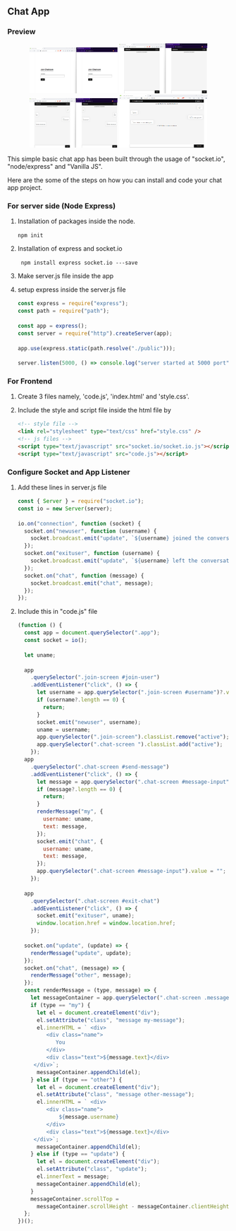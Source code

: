 ## Chat App

### Preview

<p align="center">
<img src="./public/assets/Screenshot 2024-02-24 104544.png" alt="Homepage Screenshot" width="200" />
<img src="./public/assets/Screenshot 2024-02-24 104611.png" alt="Chatpage1 Screenshot" width="200"/>
<img src="./public/assets/Screenshot 2024-02-24 104705.png" alt="Chatpage2 Screenshot" width="200"/>
<img src="./public/assets/Screenshot 2024-02-24 104728.png" alt="Chatpage3 Screenshot" width="200" height="120"/>
</p>

This simple basic chat app has been built through the usage of "socket.io", "node/express" and "Vanilla JS".

Here are the some of the steps on how you can install and code your chat app project.

### For server side (Node Express)

1. Installation of packages inside the node.

   `npm init`

2. Installation of express and socket.io

   ` npm install express socket.io ---save`

3. Make server.js file inside the app

4. setup express inside the server.js file

   ```javascript
   const express = require("express");
   const path = require("path");

   const app = express();
   const server = require("http").createServer(app);

   app.use(express.static(path.resolve("./public")));

   server.listen(5000, () => console.log("server started at 5000 port"));
   ```

### For Frontend

1. Create 3 files namely, 'code.js', 'index.html' and 'style.css'.

2. Include the style and script file inside the html file by
   ```html
   <!-- style file -->
   <link rel="stylesheet" type="text/css" href="style.css" />
   <!-- js files -->
   <script type="text/javascript" src="socket.io/socket.io.js"></script>
   <script type="text/javascript" src="code.js"></script>
   ```

### Configure Socket and App Listener

1. Add these lines in server.js file

   ```javascript
   const { Server } = require("socket.io");
   const io = new Server(server);

   io.on("connection", function (socket) {
     socket.on("newuser", function (username) {
       socket.broadcast.emit("update", `${username} joined the conversation`);
     });
     socket.on("exituser", function (username) {
       socket.broadcast.emit("update", `${username} left the conversation`);
     });
     socket.on("chat", function (message) {
       socket.broadcast.emit("chat", message);
     });
   });
   ```

2. Include this in "code.js" file

   ```javascript
   (function () {
     const app = document.querySelector(".app");
     const socket = io();

     let uname;

     app
       .querySelector(".join-screen #join-user")
       .addEventListener("click", () => {
         let username = app.querySelector(".join-screen #username")?.value;
         if (username?.length == 0) {
           return;
         }
         socket.emit("newuser", username);
         uname = username;
         app.querySelector(".join-screen").classList.remove("active");
         app.querySelector(".chat-screen ").classList.add("active");
       });
     app
       .querySelector(".chat-screen #send-message")
       .addEventListener("click", () => {
         let message = app.querySelector(".chat-screen #message-input")?.value;
         if (message?.length == 0) {
           return;
         }
         renderMessage("my", {
           username: uname,
           text: message,
         });
         socket.emit("chat", {
           username: uname,
           text: message,
         });
         app.querySelector(".chat-screen #message-input").value = "";
       });

     app
       .querySelector(".chat-screen #exit-chat")
       .addEventListener("click", () => {
         socket.emit("exituser", uname);
         window.location.href = window.location.href;
       });

     socket.on("update", (update) => {
       renderMessage("update", update);
     });
     socket.on("chat", (message) => {
       renderMessage("other", message);
     });
     const renderMessage = (type, message) => {
       let messageContainer = app.querySelector(".chat-screen .messages");
       if (type == "my") {
         let el = document.createElement("div");
         el.setAttribute("class", "message my-message");
         el.innerHTML = ` <div>
            <div class="name">
               You
            </div>
            <div class="text">${message.text}</div>  
        </div>`;
         messageContainer.appendChild(el);
       } else if (type == "other") {
         let el = document.createElement("div");
         el.setAttribute("class", "message other-message");
         el.innerHTML = ` <div>
            <div class="name">
                ${message.username}
            </div>
            <div class="text">${message.text}</div>  
        </div>`;
         messageContainer.appendChild(el);
       } else if (type == "update") {
         let el = document.createElement("div");
         el.setAttribute("class", "update");
         el.innerText = message;
         messageContainer.appendChild(el);
       }
       messageContainer.scrollTop =
         messageContainer.scrollHeight - messageContainer.clientHeight;
     };
   })();
   ```
